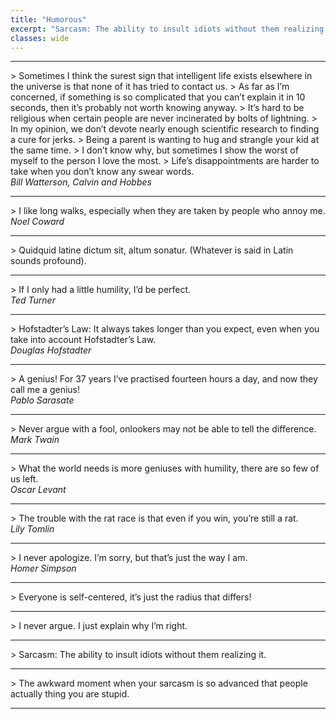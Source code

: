 ```yaml
---
title: "Humorous"
excerpt: "Sarcasm: The ability to insult idiots without them realizing it..."
classes: wide
---
```


<hr width="100%" />
> Sometimes I think the surest sign that intelligent life exists elsewhere in the universe is that none of it has tried to contact us.
> 	As far as I&#8217;m concerned, if something is so complicated that you can&#8217;t explain it in 10 seconds, then it&#8217;s probably not worth knowing anyway.
> 	It&#8217;s hard to be religious when certain people are never incinerated by bolts of lightning.
> 	In my opinion, we don&#8217;t devote nearly enough scientific research to finding a cure for jerks.
> 	Being a parent is wanting to hug and strangle your kid at the same time.
> 	I don&#8217;t know why, but sometimes I show the worst of myself to the person I love the most.
> 	Life&#8217;s disappointments are harder to take when you don&#8217;t know any swear words.<br />
	<cite>Bill Watterson, Calvin and Hobbes</cite>
<hr width="100%" />
> I like long walks, especially when they are taken by people who annoy me.<br />
	<cite>Noel Coward</cite>
<hr width="100%" />
> Quidquid latine dictum sit, altum sonatur. (Whatever is said in Latin sounds profound).
<hr width="100%" />
> If I only had a little humility, I’d be perfect.<br />
	<cite>Ted Turner</cite>
<hr width="100%" />
> Hofstadter’s Law: It always takes longer than you expect, even when you take into account Hofstadter’s Law.<br />
	<cite>Douglas Hofstadter</cite>
<hr width="100%" />
> A genius! For 37 years I’ve practised fourteen hours a day, and now they call me a genius!<br />
	<cite>Pablo Sarasate</cite>
<hr width="100%" />
> Never argue with a fool, onlookers may not be able to tell the difference.<br />
	<cite>Mark Twain</cite>
<hr width="100%" />
> What the world needs is more geniuses with humility, there are so few of us left.<br />
	<cite>Oscar Levant</cite>
<hr width="100%" />
> The trouble with the rat race is that even if you win, you’re still a rat.<br />
	<cite>Lily Tomlin</cite>
<hr width="100%" />
> I never apologize. I’m sorry, but that’s just the way I am.<br />
	<cite>Homer Simpson</cite>
<hr width="100%" />
> Everyone is self-centered, it&#8217;s just the radius that differs!
<hr width="100%" />
> I never argue. I just explain why I&#8217;m right.
<hr width="100%" />
> Sarcasm: The ability to insult idiots without them realizing it.
<hr width="100%" />
> The awkward moment when your sarcasm is so advanced that people actually thing you are stupid.
<hr width="100%" />
